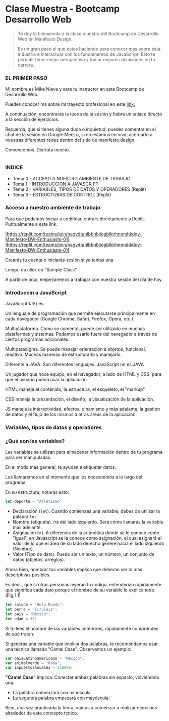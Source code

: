 # Clase Muestra - Bootcamp Desarrollo Web

> Te doy la bienvenida a la clase muestra del Bootcamp de Desarrollo Web en Manifesto Design.
>
> Es un gran paso el que estas haciendo para conocer mas sobre esta industria e interactuar con los fundamentos de JavaScript. Esto te permitir tener mejor perspectiva y tomar mejores decisiones en tu carrera.
>
>

### EL PRIMER PASO

Mi nombre es Mike Nieva y sere tu instructor en este Bootcamp de Desarrollo Web.

Puedes conocer ms sobre mi trayecto profesional en este [link.](https://linkedin.com/in/mikenieva)

A continuación, encontrarás la teoría de la sesión y habrá un enlace directo a la sección de ejercicios.

Recuerda, que si tienes alguna duda o inquietud, puedes comentar en el chat de la sesión en Google Meet o, si no estamos en vivo, acercarte a nuestras diferentes redes dentro del sitio de manifesto.design.

Comencemos. Disfruta mucho.

<figure><img src="https://media.giphy.com/media/l3V0dy1zzyjbYTQQM/giphy.gif" alt=""><figcaption></figcaption></figure>

### INDICE

* Tema 0 - ACCESO A NUESTRO AMBIENTE DE TRABAJO
* Tema 1 - INTRODUCCION A JAVASCRIPT
* Tema 2 - VARIABLES, TIPOS DE DATOS Y OPERADORES (Replit)
* Tema 3 - ESTRUCTURAS DE CONTROL (Replit)

### Acceso a nuestro ambiente de trabajo

Para que podamos iniciar a codificar, entrars directamente a Replit. Puntualmente a este link.

[https://replit.com/teams/join/nagydtanlbbnbjjogblkirhnnrshkdqy-Manifesto-DW-Enthusiasts-01](https://replit.com/teams/join/nagydtanlbbnbjjogblkirhnnrshkdqy-Manifesto-DW-Enthusiasts-01)

Crearás tu cuenta o iniciarás sesión si ya tenias una.

Luego, da click en "Sample Class".

A partir de aquí, empezaremos a trabajar con nuestra sesión del día de hoy.



### Introduccin a JavaScript

JavaScript (JS) es:

Un lenguaje de programación que permite ejecutarse principalmente en cada navegador (Google Chrome, Safari, Firefox, Opera, etc.).

Multiplataforma. Como se comentó, puede ser utilizado en muchas plataformas y sistemas. Podemos usarlo fuera del navegador a través de ciertos programas adicionales.

Multiparadigma. Se puede manejar orientación a objetos, funcional, reactivo. Muchas maneras de estructurarlo y manejarlo.

Diferente a JAVA. Son diferentes lenguajes. JavaScript no es JAVA

Un jugador que hace equipo, en el navegador, a lado de HTML y CSS, para que el usuario pueda usar la aplicación.

HTML maneja el contenido, la estructura, el esqueleto, el "markup".

CSS maneja la presentación, el diseño, la visualización de la aplicación.

JS maneja la interactividad, efectos, dinamismo y más adelante, la gestión de datos y el flujo de los mismos a otras áreas de la aplicación.



### Variables, tipos de datos y operadores

### ¿Qué son las variables?

Las variables se utilizan para almacenar información dentro de tu programa para ser manipulados.

En el modo más general, te ayudan a etiquetar datos.

Los llamaremos en el momento que los necesitemos a lo largo del programa.

En su estructura, notarás esto:

```javascript
let deporte = "Atletismo"
```

* Declaración (`let`). Cuando comienzas una variable, debes de utilizar la palabra `let`.
* Nombre (etiqueta). Irá del lado izquierdo. Será cómo llamarás la variable más adelante.
* Asignación (=). A diferencia de la aritmética donde se le conoce como "igual", en Javascript se le conoce como asignación, el cual asignará el valor de lo que el área de su lado derecho genere hacia el lado izquierdo (Nombre).
* Valor (Tipo de dato). Puede ser un texto, un número, un conjunto de datos (objetos, arreglos).

Ahora bien, nombrar tus variables implica que deberán ser lo más descriptivas posibles.

Es decir, que si otras personas leyeran tu código, entenderían rápidamente que significa cada dato porque el nombre de su variable lo explica todo. (Fig 1.1)

```javascript
let saludo = "Hola Mundo";
let perro = "Firulais";
let pais = "México";
let edad = 35;
```

Si tú lees el nombre de las variables anteriores, rápidamente comprendes de qué tratan.

Si generas una variable que implica dos palabras, te recomendamos usar una técnica llamada "Camel Case". Observemos un ejemplo:

```javascript
var paisLatinoamericano = "México";
var animalVerde = "Rana";
var impuestosAnuales = 250000;
```

**"Camel Case"** implica: Conectar ambas palabras sin espacio, volviéndola una.

* La palabra comenzará con minúscula.
* La segunda palabra empezará con mayúscula.

Bien, una vez practicada la teora, vamos a comenzar a realizar ejercicios alrededor de este concepto tcnico.

